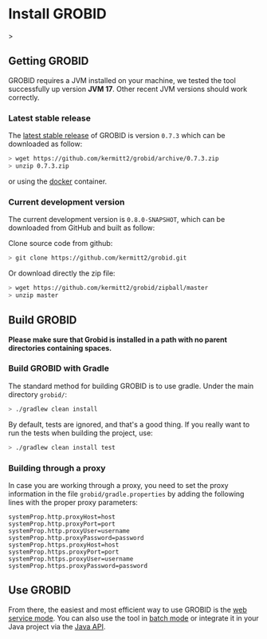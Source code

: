 <h1>Install GROBID</h1>>

## Getting GROBID

GROBID requires a JVM installed on your machine, we tested the tool successfully up version **JVM 17**. Other recent JVM versions should work correctly. 

### Latest stable release

The [latest stable release](https://github.com/kermitt2/grobid#latest-version) of GROBID is version ```0.7.3``` which can be downloaded as follow: 
```bash
> wget https://github.com/kermitt2/grobid/archive/0.7.3.zip
> unzip 0.7.3.zip
```

or using the [docker](Grobid-docker.md) container. 

### Current development version

The current development version is ```0.8.0-SNAPSHOT```, which can be downloaded from GitHub and built as follow:

Clone source code from github:
```bash
> git clone https://github.com/kermitt2/grobid.git
```

Or download directly the zip file:
```bash
> wget https://github.com/kermitt2/grobid/zipball/master
> unzip master
```

## Build GROBID

**Please make sure that Grobid is installed in a path with no parent directories containing spaces.**

### Build GROBID with Gradle 

The standard method for building GROBID is to use gradle. Under the main directory `grobid/`:
```bash
> ./gradlew clean install
```
By default, tests are ignored, and that's a good thing. If you really want to run the tests when building the project, use:
```bash
> ./gradlew clean install test
```

### Building through a proxy

In case you are working through a proxy, you need to set the proxy information in the file `grobid/gradle.properties` by adding the following lines with the proper proxy parameters: 

```
systemProp.http.proxyHost=host
systemProp.http.proxyPort=port
systemProp.http.proxyUser=username
systemProp.http.proxyPassword=password
systemProp.https.proxyHost=host
systemProp.https.proxyPort=port
systemProp.https.proxyUser=username
systemProp.https.proxyPassword=password
```

## Use GROBID

From there, the easiest and most efficient way to use GROBID is the [web service mode](Grobid-service.md). 
You can also use the tool in [batch mode](Grobid-batch.md) or integrate it in your Java project via the [Java API](Grobid-java-library.md). 


